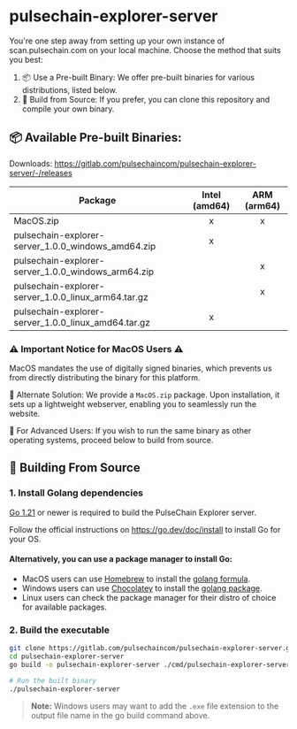 # pulsechain-explorer-server

You're one step away from setting up your own instance of scan.pulsechain.com on your local machine. Choose the method that suits you best:

1. 📦 Use a Pre-built Binary: We offer pre-built binaries for various distributions, listed below.
2. 🔧 Build from Source: If you prefer, you can clone this repository and compile your own binary.

## 📦 Available Pre-built Binaries:
Downloads: https://gitlab.com/pulsechaincom/pulsechain-explorer-server/-/releases

| Package                                | Intel (amd64) | ARM (arm64) |
|----------------------------------------|:-------------:|:-----------:|
| MacOS.zip                              |       x       |      x      |
| pulsechain-explorer-server_1.0.0_windows_amd64.zip  |       x       |             |
| pulsechain-explorer-server_1.0.0_windows_arm64.zip  |               |      x      |
| pulsechain-explorer-server_1.0.0_linux_arm64.tar.gz |               |      x      |
| pulsechain-explorer-server_1.0.0_linux_amd64.tar.gz |       x       |             |

### ⚠️ Important Notice for MacOS Users ⚠️
MacOS mandates the use of digitally signed binaries, which prevents us from directly distributing the binary for this platform.

🔹 Alternate Solution: We provide a `MacOS.zip` package. Upon installation, it sets up a lightweight webserver, enabling you to seamlessly run the website.

🔹 For Advanced Users: If you wish to run the same binary as other operating systems, proceed below to build from source.

## 🔧 Building From Source 

### 1. Install Golang dependencies
[Go 1.21](https://go.dev/doc/install) or newer is required to build the PulseChain Explorer server.

Follow the official instructions on https://go.dev/doc/install to install Go for your OS.

#### Alternatively, you can use a package manager to install Go:
- MacOS users can use [Homebrew](https://brew.sh/) to install the [golang formula](https://formulae.brew.sh/formula/go).
- Windows users can use [Chocolatey](https://community.chocolatey.org/) to install the [golang package](https://community.chocolatey.org/packages/golang).
- Linux users can check the package manager for their distro of choice for available packages.

### 2. Build the executable
```bash
git clone https://gitlab.com/pulsechaincom/pulsechain-explorer-server.git
cd pulsechain-explorer-server
go build -o pulsechain-explorer-server ./cmd/pulsechain-explorer-server/main.go

# Run the built binary
./pulsechain-explorer-server
```
> **Note:** Windows users may want to add the `.exe` file extension to the output file name in the go build command above.
